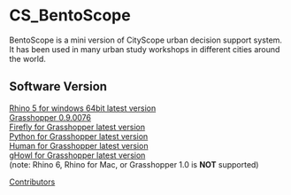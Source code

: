 # CS_BentoScope
BentoScope is a mini version of CityScope urban decision support system. It has been used in many urban study workshops in different cities around the world. 

## Software Version
[Rhino 5 for windows 64bit latest version](https://www.rhino3d.com/download/rhino/5/latest)  
[Grasshopper 0.9.0076](https://www.rhino3d.com/download/grasshopper/1.0/wip/rc)  
[Firefly for Grasshopper latest version](http://www.food4rhino.com/app/firefly)  
[Python for Grasshopper latest version](http://www.food4rhino.com/app/ghpython)  
[Human for Grasshopper latest version](http://www.food4rhino.com/app/human)  
[gHowl for Grasshopper latest version](http://www.food4rhino.com/app/ghowl)  
(note: Rhino 6, Rhino for Mac, or Grasshopper 1.0 is **NOT** supported)

[Contributors](https://github.com/CityScope/CS_BentoScope/graphs/contributors)
